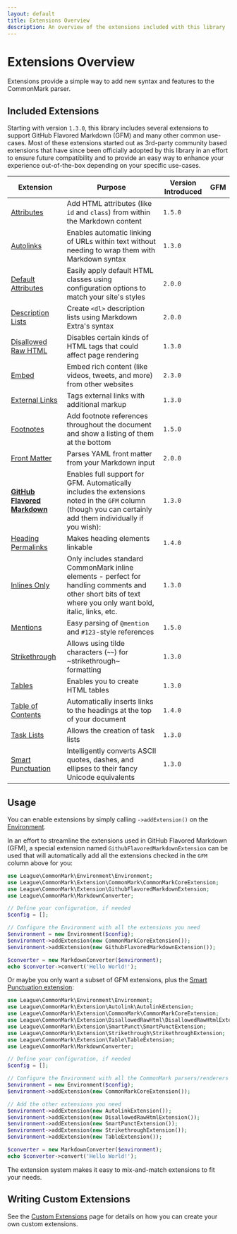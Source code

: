 ```yaml
---
layout: default
title: Extensions Overview
description: An overview of the extensions included with this library
---
```


# Extensions Overview

Extensions provide a simple way to add new syntax and features to the CommonMark parser.

## Included Extensions

Starting with version `1.3.0`, this library includes several extensions to support GitHub Flavored Markdown (GFM) and
many other common use-cases. Most of these extensions started out as 3rd-party community based extensions that have
since been officially adopted by this library in an effort to ensure future compatibility and to provide an easy way
to enhance your experience out-of-the-box depending on your specific use-cases.

| Extension                      | Purpose                                                                                                                                                      | Version Introduced | GFM                          |
| ------------------------------ | ------------------------------------------------------------------------------------------------------------------------------------------------------------ | ------------------ | ---------------------------- |
| [Attributes]                   | Add HTML attributes (like `id` and `class`) from within the Markdown content                                                                                 | `1.5.0`            |                              |
| [Autolinks]                    | Enables automatic linking of URLs within text without needing to wrap them with Markdown syntax                                                              | `1.3.0`            | <i class="bi bi-github"></i> |
| [Default Attributes]           | Easily apply default HTML classes using configuration options to match your site's styles                                                                    | `2.0.0`            |                              |
| [Description Lists]            | Create `<dl>` description lists using Markdown Extra's syntax                                                                                                | `2.0.0`            |                              |
| [Disallowed Raw HTML]          | Disables certain kinds of HTML tags that could affect page rendering                                                                                         | `1.3.0`            | <i class="bi bi-github"></i> |
| [Embed]                        | Embed rich content (like videos, tweets, and more) from other websites                                                                                       | `2.3.0`            |                              |
| [External Links]               | Tags external links with additional markup                                                                                                                   | `1.3.0`            |                              |
| [Footnotes]                    | Add footnote references throughout the document and show a listing of them at the bottom                                                                     | `1.5.0`            |                              |
| [Front Matter]                 | Parses YAML front matter from your Markdown input                                                                                                            | `2.0.0`            |                              |
| **[GitHub Flavored Markdown]** | Enables full support for GFM. Automatically includes the extensions noted in the `GFM` column (though you can certainly add them individually if you wish):  | `1.3.0`            |                              |
| [Heading Permalinks]           | Makes heading elements linkable                                                                                                                              | `1.4.0`            |                              |
| [Inlines Only]                 | Only includes standard CommonMark inline elements - perfect for handling comments and other short bits of text where you only want bold, italic, links, etc. | `1.3.0`            |                              |
| [Mentions]                     | Easy parsing of `@mention` and `#123`-style references                                                                                                       | `1.5.0`            |                              |
| [Strikethrough]                | Allows using tilde characters (`~~`) for ~strikethrough~ formatting                                                                                          | `1.3.0`            | <i class="bi bi-github"></i> |
| [Tables]                       | Enables you to create HTML tables                                                                                                                            | `1.3.0`            | <i class="bi bi-github"></i> |
| [Table of Contents]            | Automatically inserts links to the headings at the top of your document                                                                                      | `1.4.0`            |                              |
| [Task Lists]                   | Allows the creation of task lists                                                                                                                            | `1.3.0`            | <i class="bi bi-github"></i> |
| [Smart Punctuation]            | Intelligently converts ASCII quotes, dashes, and ellipses to their fancy Unicode equivalents                                                                 | `1.3.0`            |                              |

## Usage

You can enable extensions by simply calling `->addExtension()` on the [Environment](/customization/environment).

In an effort to streamline the extensions used in GitHub Flavored Markdown (GFM), a special extension named
`GithubFlavoredMarkdownExtension` can be used that will automatically add all the extensions checked in the `GFM`
column above for you:

```php
use League\CommonMark\Environment\Environment;
use League\CommonMark\Extension\CommonMark\CommonMarkCoreExtension;
use League\CommonMark\Extension\GithubFlavoredMarkdownExtension;
use League\CommonMark\MarkdownConverter;

// Define your configuration, if needed
$config = [];

// Configure the Environment with all the extensions you need
$environment = new Environment($config);
$environment->addExtension(new CommonMarkCoreExtension());
$environment->addExtension(new GithubFlavoredMarkdownExtension());

$converter = new MarkdownConverter($environment);
echo $converter->convert('Hello World!');
```

Or maybe you only want a subset of GFM extensions, plus the [Smart Punctuation extension](/extensions/smart-punctuation):

```php
use League\CommonMark\Environment\Environment;
use League\CommonMark\Extension\Autolink\AutolinkExtension;
use League\CommonMark\Extension\CommonMark\CommonMarkCoreExtension;
use League\CommonMark\Extension\DisallowedRawHtml\DisallowedRawHtmlExtension;
use League\CommonMark\Extension\SmartPunct\SmartPunctExtension;
use League\CommonMark\Extension\Strikethrough\StrikethroughExtension;
use League\CommonMark\Extension\Table\TableExtension;
use League\CommonMark\MarkdownConverter;

// Define your configuration, if needed
$config = [];

// Configure the Environment with all the CommonMark parsers/renderers
$environment = new Environment($config);
$environment->addExtension(new CommonMarkCoreExtension());

// Add the other extensions you need
$environment->addExtension(new AutolinkExtension());
$environment->addExtension(new DisallowedRawHtmlExtension());
$environment->addExtension(new SmartPunctExtension());
$environment->addExtension(new StrikethroughExtension());
$environment->addExtension(new TableExtension());

$converter = new MarkdownConverter($environment);
echo $converter->convert('Hello World!');
```

The extension system makes it easy to mix-and-match extensions to fit your needs.

## Writing Custom Extensions

See the [Custom Extensions](/customization/extensions) page for details on how you can create your own custom extensions.

[Attributes]: /extensions/attributes
[Autolinks]: /extensions/autolinks
[Default Attributes]: /extensions/default-attributes
[Description Lists]: /extensions/description-lists
[Disallowed Raw HTML]: /extensions/disallowed-raw-html
[Embed]: /extensions/embed
[External Links]: /extensions/external-links
[Footnotes]: /extensions/footnotes
[Front Matter]: /extensions/front-matter
[GitHub Flavored Markdown]: /extensions/github-flavored-markdown
[Heading Permalinks]: /extensions/heading-permalinks
[Inlines Only]: /extensions/inlines-only
[Mentions]: /extensions/mentions
[Strikethrough]: /extensions/strikethrough
[Tables]: /extensions/tables
[Table of Contents]: /extensions/table-of-contents
[Task Lists]: /extensions/task-lists
[Smart Punctuation]: /extensions/smart-punctuation
